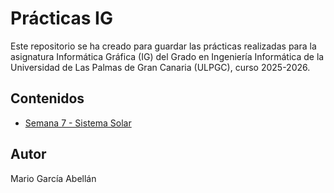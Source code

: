 # Prácticas IG
Este repositorio se ha creado para guardar las prácticas realizadas para la asignatura Informática Gráfica (IG) del Grado en Ingeniería Informática de la Universidad de Las Palmas de Gran Canaria (ULPGC), curso 2025-2026.

## Contenidos
- [Semana 7 - Sistema Solar](S7/README.md)

## Autor
Mario García Abellán
